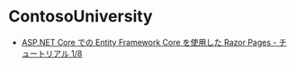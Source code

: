 # ContosoUniversity

* [ASP.NET Core での Entity Framework Core を使用した Razor Pages - チュートリアル 1/8](https://docs.microsoft.com/ja-jp/aspnet/core/data/ef-rp/intro)
